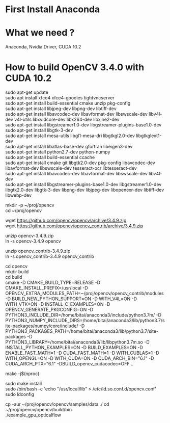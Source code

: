 # First Install Anaconda  

# What we need ?  

Anaconda, Nvidia Driver, CUDA 10.2

# How to build OpenCV 3.4.0 with CUDA 10.2  
sudo apt-get update  
sudo apt install xfce4 xfce4-goodies tightvncserver  
sudo apt-get install build-essential cmake unzip pkg-config  
sudo apt-get install libjpeg-dev libpng-dev libtiff-dev  
sudo apt-get install libavcodec-dev libavformat-dev libswscale-dev libv4l-dev v4l-utils libxvidcore-dev libx264-dev libxine2-dev  
sudo apt-get install libgstreamer1.0-dev libgstreamer-plugins-base1.0-dev  
sudo apt-get install libgtk-3-dev  
sudo apt-get install mesa-utils libgl1-mesa-dri libgtkgl2.0-dev libgtkglext1-dev  
sudo apt-get install libatlas-base-dev gfortran libeigen3-dev  
sudo apt-get install python2.7-dev python-numpy  
sudo apt-get install build-essential ccache  
sudo apt-get install cmake git libgtk2.0-dev pkg-config libavcodec-dev libavformat-dev libswscale-dev tesseract-ocr libtesseract-dev  
sudo apt-get install libavcodec-dev libavformat-dev libswscale-dev libv4l-dev  
sudo apt-get install libgstreamer-plugins-base1.0-dev libgstreamer1.0-dev libgtk2.0-dev libgtk-3-dev libpng-dev libjpeg-dev libopenexr-dev libtiff-dev libwebp-dev  

mkdir -p ~/proj/opencv  
cd ~/proj/opencv  

wget https://github.com/opencv/opencv/archive/3.4.9.zip  
wget https://github.com/opencv/opencv_contrib/archive/3.4.9.zip  

unzip opencv-3.4.9.zip  
ln -s opencv-3.4.9 opencv  

unzip opencv_contrib-3.4.9.zip  
ln -s opencv_contrib-3.4.9 opencv_contrib  

cd opencv  
mkdir build  
cd build  
cmake -D CMAKE_BUILD_TYPE=RELEASE -D CMAKE_INSTALL_PREFIX=/usr/local -D OPENCV_EXTRA_MODULES_PATH=~/proj/opencv/opencv_contrib/modules -D BUILD_NEW_PYTHON_SUPPORT=ON -D WITH_V4L=ON -D WITH_VTK=ON -D INSTALL_C_EXAMPLES=ON -D OPENCV_GENERATE_PKGCONFIG=ON -D PYTHON3_INCLUDE_DIR=/home/bitai/anaconda3/include/python3.7m/ -D PYTHON3_NUMPY_INCLUDE_DIRS=/home/bitai/anaconda3/lib/python3.7/site-packages/numpy/core/include/ -D PYTHON3_PACKAGES_PATH=/home/bitai/anaconda3/lib/python3.7/site-packages -D PYTHON3_LIBRARY=/home/bitai/anaconda3/lib/libpython3.7m.so -D INSTALL_PYTHON_EXAMPLES=ON -D BUILD_EXAMPLES=ON -D ENABLE_FAST_MATH=1 -D CUDA_FAST_MATH=1 -D WITH_CUBLAS=1 -D WITH_OPENGL=ON -D WITH_CUDA=ON -D CUDA_ARCH_BIN="6.1" -D CUDA_ARCH_PTX="6.1" -DBUILD_opencv_cudacodec=OFF ..  

make -j$(nproc)  

sudo make install  
sudo /bin/bash -c 'echo "/usr/local/lib" > /etc/ld.so.conf.d/opencv.conf'  
sudo ldconfig  

cp -aur ~/proj/opencv/opencv/samples/data ./
cd ~/proj/opencv/opencv/build/bin  
./example_gpu_opticalflow  
